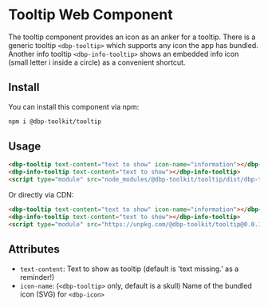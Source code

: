 # Tooltip Web Component

The tooltip component provides an icon as an anker for a tooltip.
There is a generic tooltip `<dbp-tooltip>` which supports any icon the app has bundled.
Another info tooltip `<dbp-info-tooltip>` shows an embedded info icon (small letter i inside a circle) as a convenient
shortcut. 

## Install
You can install this component via npm:

```bash
npm i @dbp-toolkit/tooltip
```

## Usage

```html
<dbp-tooltip text-content="text to show" icon-name="information"></dbp-tooltip>
<dbp-info-tooltip text-content="text to show"></dbp-info-tooltip>
<script type="module" src="node_modules/@dbp-toolkit/tooltip/dist/dbp-tooltip.js"></script>
```

Or directly via CDN:

```html
<dbp-tooltip text-content="text to show" icon-name="information"></dbp-tooltip>
<dbp-info-tooltip text-content="text to show"></dbp-info-tooltip>
<script type="module" src="https://unpkg.com/@dbp-toolkit/tooltip@0.0.1/dist/dbp-tooltip.js"></script>
```

## Attributes

- `text-content`: Text to show as tooltip (default is 'text missing.' as a reminder!)
- `icon-name`: (`<dbp-tooltip>` only, default is a skull) Name of the bundled icon (SVG) for `<dbp-icon>` 

